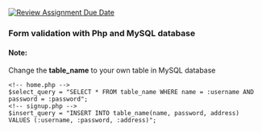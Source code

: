 [![Review Assignment Due Date](https://classroom.github.com/assets/deadline-readme-button-24ddc0f5d75046c5622901739e7c5dd533143b0c8e959d652212380cedb1ea36.svg)](https://classroom.github.com/a/1F_pcGNd)

### Form validation with Php and MySQL database
#### Note:  
Change the **table_name** to your own table in MySQL database
```
<!-- home.php -->
$select_query = "SELECT * FROM table_name WHERE name = :username AND password = :password";
<!-- signup.php -->
$insert_query = "INSERT INTO table_name(name, password, address) VALUES (:username, :password, :address)";
```
